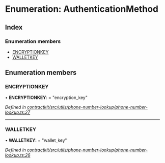 # Enumeration: AuthenticationMethod

## Index

### Enumeration members

* [ENCRYPTIONKEY](_contractkit_src_utils_phone_number_lookup_phone_number_lookup_.authenticationmethod.md#encryptionkey)
* [WALLETKEY](_contractkit_src_utils_phone_number_lookup_phone_number_lookup_.authenticationmethod.md#walletkey)

## Enumeration members

###  ENCRYPTIONKEY

• **ENCRYPTIONKEY**: = "encryption_key"

*Defined in [contractkit/src/utils/phone-number-lookup/phone-number-lookup.ts:27](https://github.com/celo-org/celo-monorepo/blob/master/packages/contractkit/src/utils/phone-number-lookup/phone-number-lookup.ts#L27)*

___

###  WALLETKEY

• **WALLETKEY**: = "wallet_key"

*Defined in [contractkit/src/utils/phone-number-lookup/phone-number-lookup.ts:26](https://github.com/celo-org/celo-monorepo/blob/master/packages/contractkit/src/utils/phone-number-lookup/phone-number-lookup.ts#L26)*

